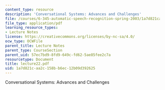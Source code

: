 ```yaml
---
content_type: resource
description: 'Conversational Systems: Advances and Challenges'
file: /courses/6-345-automatic-speech-recognition-spring-2003/1a7d821caa2c158bb6ec12b09d392625_lecture22.pdf
file_type: application/pdf
learning_resource_types:
- Lecture Notes
license: https://creativecommons.org/licenses/by-nc-sa/4.0/
ocw_type: OCWFile
parent_title: Lecture Notes
parent_type: CourseSection
parent_uid: 57ec7bd9-8fd9-649c-fd62-5ae85fee2c7a
resourcetype: Document
title: lecture22.pdf
uid: 1a7d821c-aa2c-158b-b6ec-12b09d392625
---
```

Conversational Systems: Advances and Challenges